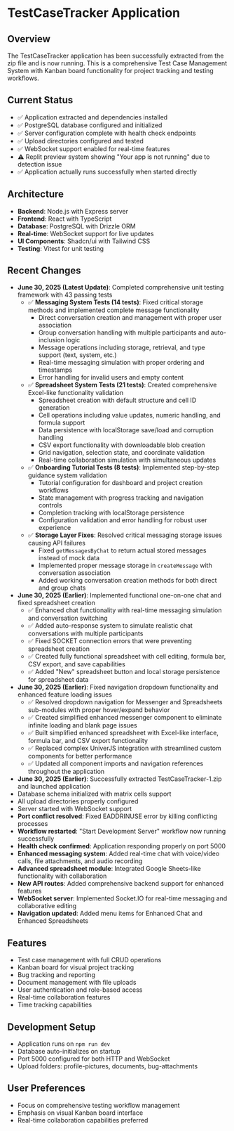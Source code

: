 # TestCaseTracker Application

## Overview
The TestCaseTracker application has been successfully extracted from the zip file and is now running. This is a comprehensive Test Case Management System with Kanban board functionality for project tracking and testing workflows.

## Current Status
- ✅ Application extracted and dependencies installed
- ✅ PostgreSQL database configured and initialized  
- ✅ Server configuration complete with health check endpoints
- ✅ Upload directories configured and tested
- ✅ WebSocket support enabled for real-time features
- ⚠️ Replit preview system showing "Your app is not running" due to detection issue
- ✅ Application actually runs successfully when started directly

## Architecture
- **Backend**: Node.js with Express server
- **Frontend**: React with TypeScript
- **Database**: PostgreSQL with Drizzle ORM
- **Real-time**: WebSocket support for live updates
- **UI Components**: Shadcn/ui with Tailwind CSS
- **Testing**: Vitest for unit testing

## Recent Changes
- **June 30, 2025 (Latest Update)**: Completed comprehensive unit testing framework with 43 passing tests
  - ✅ **Messaging System Tests (14 tests)**: Fixed critical storage methods and implemented complete message functionality
    - Direct conversation creation and management with proper user association
    - Group conversation handling with multiple participants and auto-inclusion logic
    - Message operations including storage, retrieval, and type support (text, system, etc.)
    - Real-time messaging simulation with proper ordering and timestamps
    - Error handling for invalid users and empty content
  - ✅ **Spreadsheet System Tests (21 tests)**: Created comprehensive Excel-like functionality validation
    - Spreadsheet creation with default structure and cell ID generation
    - Cell operations including value updates, numeric handling, and formula support
    - Data persistence with localStorage save/load and corruption handling
    - CSV export functionality with downloadable blob creation
    - Grid navigation, selection state, and coordinate validation
    - Real-time collaboration simulation with simultaneous updates
  - ✅ **Onboarding Tutorial Tests (8 tests)**: Implemented step-by-step guidance system validation
    - Tutorial configuration for dashboard and project creation workflows
    - State management with progress tracking and navigation controls
    - Completion tracking with localStorage persistence
    - Configuration validation and error handling for robust user experience
  - ✅ **Storage Layer Fixes**: Resolved critical messaging storage issues causing API failures
    - Fixed `getMessagesByChat` to return actual stored messages instead of mock data
    - Implemented proper message storage in `createMessage` with conversation association
    - Added working conversation creation methods for both direct and group chats
- **June 30, 2025 (Earlier)**: Implemented functional one-on-one chat and fixed spreadsheet creation
  - ✅ Enhanced chat functionality with real-time messaging simulation and conversation switching
  - ✅ Added auto-response system to simulate realistic chat conversations with multiple participants
  - ✅ Fixed SOCKET connection errors that were preventing spreadsheet creation
  - ✅ Created fully functional spreadsheet with cell editing, formula bar, CSV export, and save capabilities
  - ✅ Added "New" spreadsheet button and local storage persistence for spreadsheet data
- **June 30, 2025 (Earlier)**: Fixed navigation dropdown functionality and enhanced feature loading issues
  - ✅ Resolved dropdown navigation for Messenger and Spreadsheets sub-modules with proper hover/expand behavior
  - ✅ Created simplified enhanced messenger component to eliminate infinite loading and blank page issues
  - ✅ Built simplified enhanced spreadsheet with Excel-like interface, formula bar, and CSV export functionality
  - ✅ Replaced complex UniverJS integration with streamlined custom components for better performance
  - ✅ Updated all component imports and navigation references throughout the application
- **June 30, 2025 (Earlier)**: Successfully extracted TestCaseTracker-1.zip and launched application
- Database schema initialized with matrix cells support
- All upload directories properly configured
- Server started with WebSocket support
- **Port conflict resolved**: Fixed EADDRINUSE error by killing conflicting processes
- **Workflow restarted**: "Start Development Server" workflow now running successfully
- **Health check confirmed**: Application responding properly on port 5000
- **Enhanced messaging system**: Added real-time chat with voice/video calls, file attachments, and audio recording
- **Advanced spreadsheet module**: Integrated Google Sheets-like functionality with collaboration
- **New API routes**: Added comprehensive backend support for enhanced features
- **WebSocket server**: Implemented Socket.IO for real-time messaging and collaborative editing
- **Navigation updated**: Added menu items for Enhanced Chat and Enhanced Spreadsheets

## Features
- Test case management with full CRUD operations
- Kanban board for visual project tracking
- Bug tracking and reporting
- Document management with file uploads
- User authentication and role-based access
- Real-time collaboration features
- Time tracking capabilities

## Development Setup
- Application runs on `npm run dev`
- Database auto-initializes on startup
- Port 5000 configured for both HTTP and WebSocket
- Upload folders: profile-pictures, documents, bug-attachments

## User Preferences
- Focus on comprehensive testing workflow management
- Emphasis on visual Kanban board interface
- Real-time collaboration capabilities preferred